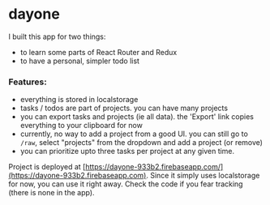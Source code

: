 # dayone

I built this app for two things:

- to learn some parts of React Router and Redux
- to have a personal, simpler todo list

### Features:

- everything is stored in localstorage
- tasks / todos are part of projects. you can have many projects
- you can export tasks and projects (ie all data). the 'Export' link copies everything to your clipboard for now
- currently, no way to add a project from a good UI. you can still go to `/raw`, select "projects" from the dropdown and add a project (or remove)
- you can prioritize upto three tasks per project at any given time.

Project is deployed at [https://dayone-933b2.firebaseapp.com/](https://dayone-933b2.firebaseapp.com). Since it simply uses localstorage for now, you can use it right away. Check the code if you fear tracking (there is none in the app).

